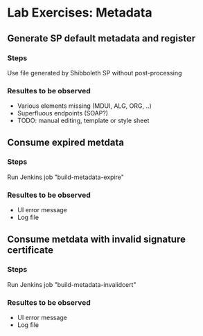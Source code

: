 # Lab Exercises: Metadata

## Generate SP default metadata and register

### Steps

Use file generated by Shibboleth SP without post-processing

### Resultes to be observed

- Various elements missing (MDUI, ALG, ORG, ..)
- Superfluous endpoints (SOAP?)
- TODO: manual editing, template or style sheet

## Consume expired metdata

### Steps

Run Jenkins job "build-metadata-expire"

### Resultes to be observed

- UI error message
- Log file



## Consume metdata with invalid signature certificate

### Steps

Run Jenkins job "build-metadata-invalidcert"

### Resultes to be observed

- UI error message
- Log file


